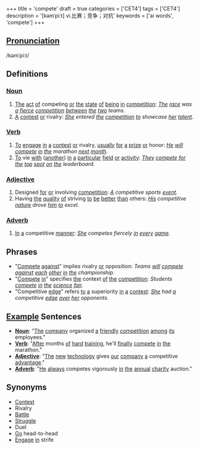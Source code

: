 +++
title = 'compete'
draft = true
categories = ['CET4']
tags = ['CET4']
description = '[kəmˈpiːt] vi.比赛；竞争；对抗'
keywords = ['ai words', 'compete']
+++

## [Pronunciation](/en/post/pronunciation/)
/kəmˈpi:t/

## Definitions
### [Noun](/en/post/noun/)
1. [The](/en/post/the/) [act](/en/post/act/) [of](/en/post/of/) competing [or](/en/post/or/) [the](/en/post/the/) [state](/en/post/state/) [of](/en/post/of/) [being](/en/post/being/) [in](/en/post/in/) [competition](/en/post/competition/): *[The](/en/post/the/) [race](/en/post/race/) was [a](/en/post/a/) [fierce](/en/post/fierce/) [competition](/en/post/competition/) [between](/en/post/between/) [the](/en/post/the/) [two](/en/post/two/) teams.*
2. [A](/en/post/a/) [contest](/en/post/contest/) [or](/en/post/or/) rivalry: *[She](/en/post/she/) entered [the](/en/post/the/) [competition](/en/post/competition/) [to](/en/post/to/) showcase [her](/en/post/her/) [talent](/en/post/talent/).*

### [Verb](/en/post/verb/)
1. [To](/en/post/to/) [engage](/en/post/engage/) [in](/en/post/in/) [a](/en/post/a/) [contest](/en/post/contest/) [or](/en/post/or/) rivalry, [usually](/en/post/usually/) [for](/en/post/for/) [a](/en/post/a/) [prize](/en/post/prize/) [or](/en/post/or/) honor: *[He](/en/post/he/) [will](/en/post/will/) [compete](/en/post/compete/) [in](/en/post/in/) [the](/en/post/the/) marathon [next](/en/post/next/) [month](/en/post/month/).*
2. [To](/en/post/to/) vie [with](/en/post/with/) ([another](/en/post/another/)) [in](/en/post/in/) [a](/en/post/a/) [particular](/en/post/particular/) [field](/en/post/field/) [or](/en/post/or/) [activity](/en/post/activity/): *[They](/en/post/they/) [compete](/en/post/compete/) [for](/en/post/for/) [the](/en/post/the/) [top](/en/post/top/) [spot](/en/post/spot/) [on](/en/post/on/) [the](/en/post/the/) leaderboard.*

### [Adjective](/en/post/adjective/)
1. Designed [for](/en/post/for/) [or](/en/post/or/) involving [competition](/en/post/competition/): *[A](/en/post/a/) competitive sports [event](/en/post/event/).*
2. Having [the](/en/post/the/) [quality](/en/post/quality/) [of](/en/post/of/) striving [to](/en/post/to/) [be](/en/post/be/) [better](/en/post/better/) [than](/en/post/than/) others: *[His](/en/post/his/) competitive [nature](/en/post/nature/) drove [him](/en/post/him/) [to](/en/post/to/) excel.*

### [Adverb](/en/post/adverb/)
1. [In](/en/post/in/) [a](/en/post/a/) competitive [manner](/en/post/manner/): *[She](/en/post/she/) competes fiercely [in](/en/post/in/) [every](/en/post/every/) [game](/en/post/game/).*

## Phrases
- "[Compete](/en/post/compete/) [against](/en/post/against/)" implies rivalry [or](/en/post/or/) opposition: *Teams [will](/en/post/will/) [compete](/en/post/compete/) [against](/en/post/against/) [each](/en/post/each/) [other](/en/post/other/) [in](/en/post/in/) [the](/en/post/the/) championship.*
- "[Compete](/en/post/compete/) [in](/en/post/in/)" specifies [the](/en/post/the/) context [of](/en/post/of/) [the](/en/post/the/) [competition](/en/post/competition/): *Students [compete](/en/post/compete/) [in](/en/post/in/) [the](/en/post/the/) [science](/en/post/science/) [fair](/en/post/fair/).*
- "Competitive [edge](/en/post/edge/)" refers [to](/en/post/to/) [a](/en/post/a/) superiority [in](/en/post/in/) [a](/en/post/a/) [contest](/en/post/contest/): *[She](/en/post/she/) had [a](/en/post/a/) competitive [edge](/en/post/edge/) [over](/en/post/over/) [her](/en/post/her/) opponents.*

## [Example](/en/post/example/) Sentences
- **[Noun](/en/post/noun/)**: "[The](/en/post/the/) [company](/en/post/company/) organized [a](/en/post/a/) [friendly](/en/post/friendly/) [competition](/en/post/competition/) [among](/en/post/among/) [its](/en/post/its/) employees."
- **[Verb](/en/post/verb/)**: "[After](/en/post/after/) months [of](/en/post/of/) [hard](/en/post/hard/) [training](/en/post/training/), he'll [finally](/en/post/finally/) [compete](/en/post/compete/) [in](/en/post/in/) [the](/en/post/the/) marathon."
- **[Adjective](/en/post/adjective/)**: "[The](/en/post/the/) [new](/en/post/new/) [technology](/en/post/technology/) gives [our](/en/post/our/) [company](/en/post/company/) [a](/en/post/a/) competitive [advantage](/en/post/advantage/)."
- **[Adverb](/en/post/adverb/)**: "[He](/en/post/he/) [always](/en/post/always/) competes vigorously [in](/en/post/in/) [the](/en/post/the/) [annual](/en/post/annual/) [charity](/en/post/charity/) auction."

## Synonyms
- [Contest](/en/post/contest/)
- Rivalry
- [Battle](/en/post/battle/)
- [Struggle](/en/post/struggle/)
- Duel
- [Go](/en/post/go/) head-to-head
- [Engage](/en/post/engage/) [in](/en/post/in/) strife
